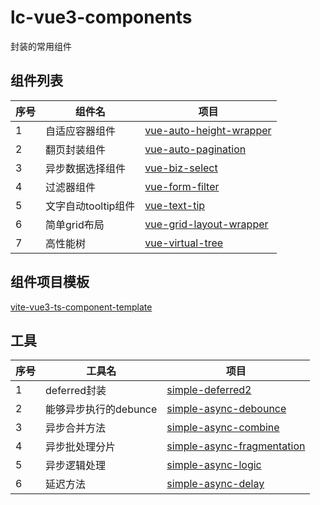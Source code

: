 # lc-vue3-components

封装的常用组件
## 组件列表

| 序号 | 组件名 | 项目 |
| ---- | ---- | ---- |
| 1 | 自适应容器组件 | [vue-auto-height-wrapper](https://github.com/dreamllq/vue-auto-height-wrapper) |
| 2 | 翻页封装组件 | [vue-auto-pagination](https://github.com/dreamllq/vue-auto-pagination) |
| 3 | 异步数据选择组件 | [vue-biz-select](https://github.com/dreamllq/vue-biz-select) |
| 4 | 过滤器组件 | [vue-form-filter](https://github.com/dreamllq/vue-form-filter) |
| 5 | 文字自动tooltip组件 | [vue-text-tip](https://github.com/dreamllq/vue-text-tip) |
| 6 | 简单grid布局 | [vue-grid-layout-wrapper](https://github.com/dreamllq/vue-grid-layout-wrapper) |
| 7 | 高性能树 | [vue-virtual-tree](https://github.com/dreamllq/vue-virtual-tree) |

## 组件项目模板

[vite-vue3-ts-component-template](https://github.com/dreamllq/vite-vue3-ts-component-template)

## 工具

| 序号 | 工具名 | 项目 |
| ---- | ---- | ---- |
| 1 | deferred封装 | [simple-deferred2](https://github.com/dreamllq/simple-deferred2) |
| 2 | 能够异步执行的debunce | [simple-async-debounce](https://github.com/dreamllq/simple-async-debounce) |
| 3 | 异步合并方法 | [simple-async-combine](https://github.com/dreamllq/simple-async-combine) |
| 4 | 异步批处理分片 | [simple-async-fragmentation](https://github.com/dreamllq/simple-async-fragmentation) |
| 5 | 异步逻辑处理 | [simple-async-logic](https://github.com/dreamllq/simple-async-logic) |
| 6 | 延迟方法 | [simple-async-delay](https://github.com/dreamllq/simple-async-delay) |

